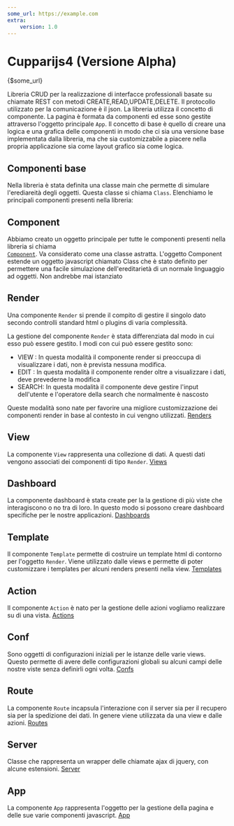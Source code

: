 ```yaml
---
some_url: https://example.com
extra:
    version: 1.0
---
```


# Cupparijs4 (Versione Alpha)

{$some_url} 


Libreria CRUD per la realizzazione di interfacce professionali basate su chiamate REST con 
metodi CREATE,READ,UPDATE,DELETE. Il protocollo utilizzato per la comunicazione è il json. 
La libreria utilizza il concetto di componente. La pagina è formata da componenti ed esse
sono gestite attraverso l'oggetto principale `App`. 
Il concetto di base è quello di creare una logica e una grafica delle componenti
in modo che ci sia una versione base implementata dalla libreria, ma che sia customizzabile
a piacere nella propria applicazione sia come layout grafico sia come logica.


## Componenti base

Nella libreria è stata definita una classe main che permette di simulare l'erediareità degli oggetti.
Questa classe si chiama `Class`. Elenchiamo le principali componenti presenti nella libreria:

## Component

Abbiamo creato un oggetto principale per tutte le componenti presenti nella libreria si chiama  
<a href="component">`Component`</a>. Va considerato come una classe astratta. L'oggetto Component
estende un oggetto javascript chiamato Class che è stato definito per permettere una facile simulazione
dell'ereditarietà di un normale linguaggio ad oggetti. Non andrebbe mai istanziato


## Render
Una componente `Render` si prende il compito di gestire il singolo dato secondo controlli standard html o plugins 
di varia complessità.

La gestione del componente `Render` è stata differenziata dal modo in cui esso può essere gestito. 
I modi con cui può essere gestito sono:

- VIEW : In questa modalità il componente render si preoccupa di visualizzare i dati, 
non è prevista nessuna modifica.
- EDIT : In questa modalità il componente render oltre a visualizzare i dati, deve prevederne
la modifica
- SEARCH: In questa modalità il componente deve gestire l'input dell'utente e l'operatore della search che normalmente
è nascosto

Queste modalità sono nate per favorire una migliore customizzazione dei componenti render
in base al contesto in cui vengno utilizzati.
[Renders](renders.md)


## View
La componente `View` rappresenta una collezione di dati. A questi dati 
vengono associati dei componenti di tipo `Render`. 
[Views](views.md)



## Dashboard
La componente dashboard è stata create per la la gestione di più viste che interagiscono o no tra di loro.
In questo modo si possono creare dashboard specifiche per le nostre applicazioni.
[Dashboards](dashboards.md)


## Template

Il componente `Template` permette di costruire un template html di contorno per l'oggetto `Render`. 
Viene utilizzato dalle views e permette di poter customizzare i templates per alcuni renders presenti nella
 view.
[Templates](templates.md)


## Action
Il componente `Action` è nato per la gestione delle azioni vogliamo realizzare su di una vista.
[Actions](actions.md)

## Conf
Sono oggetti di configurazioni iniziali per le istanze delle varie views. Questo permette di avere delle 
configurazioni globali su alcuni campi delle nostre viste senza definirli ogni volta.
[Confs](confs.md)

## Route
La componente `Route` incapsula l'interazione con il server sia per il recupero sia per la spedizione 
dei dati. In genere viene utilizzata da una view e dalle azioni.
[Routes](routes.md)


## Server
Classe che rappresenta un wrapper delle chiamate ajax di jquery, con alcune estensioni.
[Server](server.md)

## App
La componente `App` rappresenta l'oggetto per la gestione della pagina e delle sue varie componenti 
javascript.
[App](app.md)

